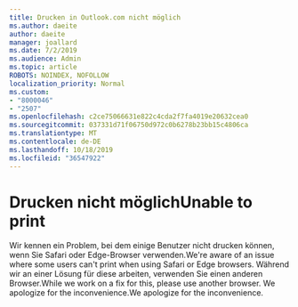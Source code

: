 ```yaml
---
title: Drucken in Outlook.com nicht möglich
ms.author: daeite
author: daeite
manager: joallard
ms.date: 7/2/2019
ms.audience: Admin
ms.topic: article
ROBOTS: NOINDEX, NOFOLLOW
localization_priority: Normal
ms.custom:
- "8000046"
- "2507"
ms.openlocfilehash: c2ce75066631e822c4cda2f7fa4019e20632cea0
ms.sourcegitcommit: 037331d71f06750d972c0b6278b23bb15c4806ca
ms.translationtype: MT
ms.contentlocale: de-DE
ms.lasthandoff: 10/18/2019
ms.locfileid: "36547922"
---
```

# <a name="unable-to-print"></a><span data-ttu-id="35bef-102">Drucken nicht möglich</span><span class="sxs-lookup"><span data-stu-id="35bef-102">Unable to print</span></span>

<span data-ttu-id="35bef-103">Wir kennen ein Problem, bei dem einige Benutzer nicht drucken können, wenn Sie Safari oder Edge-Browser verwenden.</span><span class="sxs-lookup"><span data-stu-id="35bef-103">We're aware of an issue where some users can't print when using Safari or Edge browsers.</span></span> <span data-ttu-id="35bef-104">Während wir an einer Lösung für diese arbeiten, verwenden Sie einen anderen Browser.</span><span class="sxs-lookup"><span data-stu-id="35bef-104">While we work on a fix for this, please use another browser.</span></span> <span data-ttu-id="35bef-105">We apologize for the inconvenience.</span><span class="sxs-lookup"><span data-stu-id="35bef-105">We apologize for the inconvenience.</span></span>